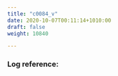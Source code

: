 ```yaml
---
title: "c0084_v"
date: 2020-10-07T00:11:14+1010:00
draft: false
weight: 10840

---
```


### Log reference: <no value>

```
